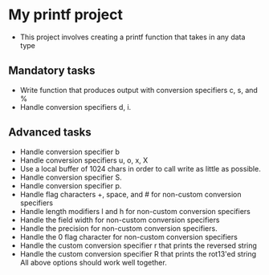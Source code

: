 # My printf project
- This project involves creating a printf function that takes in any data type
## Mandatory tasks
- Write function that produces output with conversion specifiers c, s, and %
- Handle conversion specifiers d, i.
## Advanced tasks
- Handle conversion specifier b
- Handle conversion specifiers u, o, x, X
- Use a local buffer of 1024 chars in order to call write as little as possible.
- Handle conversion specifier S.
- Handle conversion specifier p.
-  Handle flag characters +, space, and # for non-custom conversion specifiers
- Handle length modifiers l and h for non-custom conversion specifiers
-  Handle the field width for non-custom conversion specifiers
-  Handle the precision for non-custom conversion specifiers.
- Handle the 0 flag character for non-custom conversion specifiers
- Handle the custom conversion specifier r that prints the reversed string
-  Handle the custom conversion specifier R that prints the rot13'ed string
 All above options should work well together.
